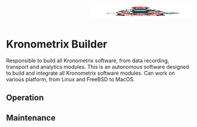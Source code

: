 <img src="/docs/img/builder.jpg" align="right" height="35" width="275" />
<br/><br/>
<br/>

# Kronometrix Builder

Responsible to build all Kronometrix software, from data recording, transport and analytics modules. This is an autonomous software designed to build and integrate all Kronometrix software modules. Can work on various platform, from Linux and FreeBSD to MacOS.

## Operation

## Maintenance




